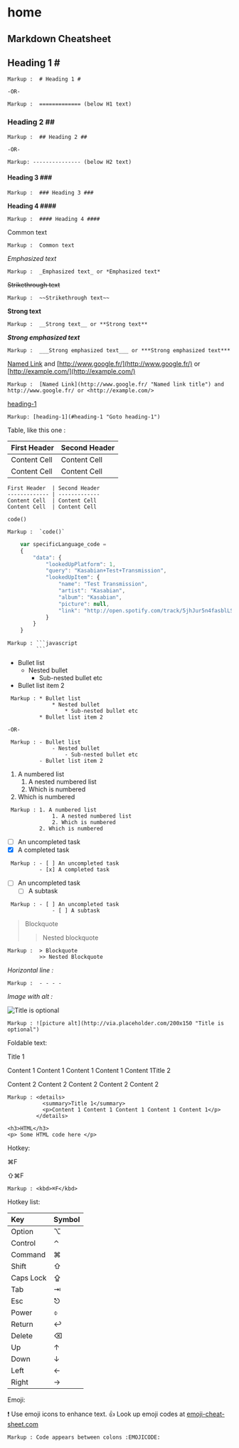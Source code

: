 # home

## Markdown Cheatsheet

## Heading 1 \#

```text
Markup :  # Heading 1 #

-OR-

Markup :  ============= (below H1 text)
```

### Heading 2 \#\#

```text
Markup :  ## Heading 2 ##

-OR-

Markup: --------------- (below H2 text)
```

#### Heading 3 \#\#\#

```text
Markup :  ### Heading 3 ###
```

**Heading 4 \#\#\#\#**

```text
Markup :  #### Heading 4 ####
```

Common text

```text
Markup :  Common text
```

_Emphasized text_

```text
Markup :  _Emphasized text_ or *Emphasized text*
```

~~Strikethrough text~~

```text
Markup :  ~~Strikethrough text~~
```

**Strong text**

```text
Markup :  __Strong text__ or **Strong text**
```

_**Strong emphasized text**_

```text
Markup :  ___Strong emphasized text___ or ***Strong emphasized text***
```

[Named Link](http://www.google.fr/) and [http://www.google.fr/](http://www.google.fr/) or [http://example.com/](http://example.com/)

```text
Markup :  [Named Link](http://www.google.fr/ "Named link title") and http://www.google.fr/ or <http://example.com/>
```

[heading-1](home.md#heading-1)

```text
Markup: [heading-1](#heading-1 "Goto heading-1")
```

Table, like this one :

| First Header | Second Header |
| :--- | :--- |
| Content Cell | Content Cell |
| Content Cell | Content Cell |

```text
First Header  | Second Header
------------- | -------------
Content Cell  | Content Cell
Content Cell  | Content Cell
```

`code()`

```text
Markup :  `code()`
```

```javascript
    var specificLanguage_code = 
    {
        "data": {
            "lookedUpPlatform": 1,
            "query": "Kasabian+Test+Transmission",
            "lookedUpItem": {
                "name": "Test Transmission",
                "artist": "Kasabian",
                "album": "Kasabian",
                "picture": null,
                "link": "http://open.spotify.com/track/5jhJur5n4fasblLSCOcrTp"
            }
        }
    }
```

```text
Markup : ```javascript
         ```
```

* Bullet list
  * Nested bullet
    * Sub-nested bullet etc
* Bullet list item 2

```text
 Markup : * Bullet list
              * Nested bullet
                  * Sub-nested bullet etc
          * Bullet list item 2

-OR-

 Markup : - Bullet list
              - Nested bullet
                  - Sub-nested bullet etc
          - Bullet list item 2
```

1. A numbered list
   1. A nested numbered list
   2. Which is numbered
2. Which is numbered

```text
 Markup : 1. A numbered list
              1. A nested numbered list
              2. Which is numbered
          2. Which is numbered
```

* [ ] An uncompleted task
* [x] A completed task

```text
 Markup : - [ ] An uncompleted task
          - [x] A completed task
```

* [ ] An uncompleted task
  * [ ] A subtask

```text
 Markup : - [ ] An uncompleted task
              - [ ] A subtask
```

> Blockquote
>
> > Nested blockquote

```text
Markup :  > Blockquote
          >> Nested Blockquote
```

_Horizontal line :_

```text
Markup :  - - - -
```

_Image with alt :_

![Title is optional](http://via.placeholder.com/200x150)

```text
Markup : ![picture alt](http://via.placeholder.com/200x150 "Title is optional")
```

Foldable text:

Title 1

Content 1 Content 1 Content 1 Content 1 Content 1Title 2

Content 2 Content 2 Content 2 Content 2 Content 2

```text
Markup : <details>
           <summary>Title 1</summary>
           <p>Content 1 Content 1 Content 1 Content 1 Content 1</p>
         </details>
```

```markup
<h3>HTML</h3>
<p> Some HTML code here </p>
```

Hotkey:

⌘F

⇧⌘F

```text
Markup : <kbd>⌘F</kbd>
```

Hotkey list:

| Key | Symbol |
| :--- | :--- |
| Option | ⌥ |
| Control | ⌃ |
| Command | ⌘ |
| Shift | ⇧ |
| Caps Lock | ⇪ |
| Tab | ⇥ |
| Esc | ⎋ |
| Power | ⌽ |
| Return | ↩ |
| Delete | ⌫ |
| Up | ↑ |
| Down | ↓ |
| Left | ← |
| Right | → |

Emoji:

:exclamation: Use emoji icons to enhance text. :+1: Look up emoji codes at [emoji-cheat-sheet.com](http://emoji-cheat-sheet.com/)

```text
Markup : Code appears between colons :EMOJICODE:
```

